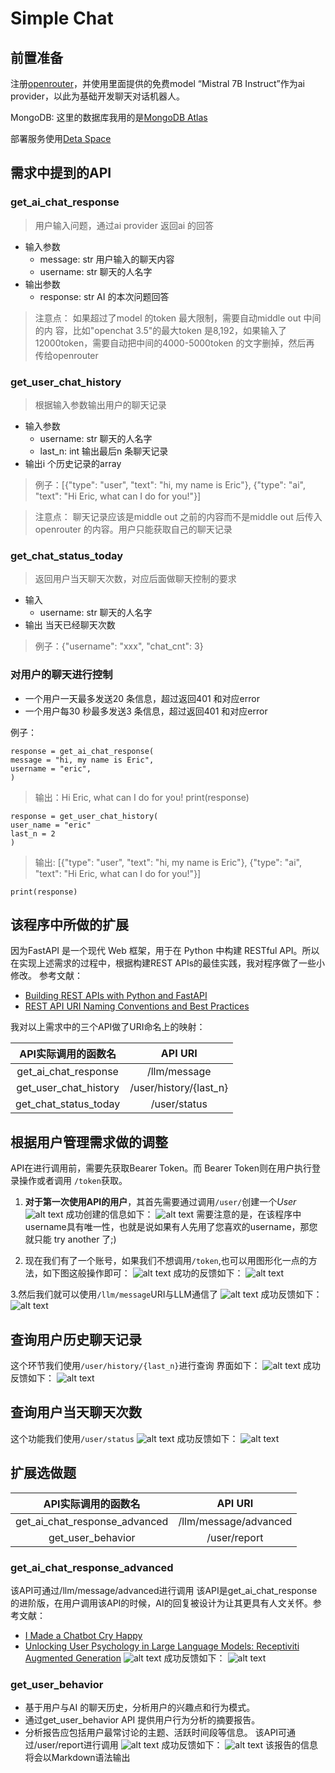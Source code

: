 # Simple Chat


## 前置准备
注册[openrouter](https://openrouter.ai/)，并使用里面提供的免费model
“Mistral 7B Instruct”作为ai provider，以此为基础开发聊天对话机器人。

MongoDB: 这里的数据库我用的是[MongoDB Atlas](https://www.mongodb.com/atlas/database)

部署服务使用[Deta Space](https://deta.space/)

## 需求中提到的API
### get_ai_chat_response
>用户输入问题，通过ai provider 返回ai 的回答

- 输入参数
  - message: str 用户输入的聊天内容
  - username: str 聊天的人名字
- 输出参数
  - response: str AI 的本次问题回答
> 注意点：
  如果超过了model 的token 最大限制，需要自动middle out 中间的内
容，比如"openchat 3.5"的最大token 是8,192，如果输入了
12000token，需要自动把中间的4000-5000token 的文字删掉，然后再
传给openrouter

### get_user_chat_history
> 根据输入参数输出用户的聊天记录

- 输入参数
  - username: str 聊天的人名字
  - last_n: int 输出最后n 条聊天记录
- 输出i 个历史记录的array
> 例子：[{"type": "user", "text": "hi, my name is Eric"}, {"type": "ai", "text":
"Hi Eric, what can I do for you!"}]

> 注意点：
聊天记录应该是middle out 之前的内容而不是middle out 后传入
openrouter 的内容。用户只能获取自己的聊天记录

### get_chat_status_today
> 返回用户当天聊天次数，对应后面做聊天控制的要求

- 输入
  - username: str 聊天的人名字
- 输出 当天已经聊天次数
> 例子：{"username": "xxx", "chat_cnt": 3}

### 对用户的聊天进行控制
- 一个用户一天最多发送20 条信息，超过返回401 和对应error
- 一个用户每30 秒最多发送3 条信息，超过返回401 和对应error

例子：
```
response = get_ai_chat_response(
message = "hi, my name is Eric",
username = "eric",
)
```
>输出：Hi Eric, what can I do for you!
print(response)

```
response = get_user_chat_history(
user_name = "eric"
last_n = 2
)
```
>输出: [{"type": "user", "text": "hi, my name is Eric"}, {"type": "ai", "text": "Hi Eric, what
can I do for you!"}]

```print(response)```

## 该程序中所做的扩展
因为FastAPI 是一个现代 Web 框架，用于在 Python 中构建 RESTful API。所以在实现上述需求的过程中，根据构建REST APIs的最佳实践，我对程序做了一些小修改。
参考文献：
- [Building REST APIs with Python and FastAPI](https://medium.com/@ramjoshi.blogs/building-rest-apis-with-python-and-fastapi-f0e9ae19905c)
- [REST API URI Naming Conventions and Best Practices](https://restfulapi.net/resource-naming/)

我对以上需求中的三个API做了URI命名上的映射：

| API实际调用的函数名 | API URI |
| :----: | :----: |
| get_ai_chat_response | /llm/message |
| get_user_chat_history | /user/history/{last_n} |
| get_chat_status_today | /user/status |

## 根据用户管理需求做的调整
API在进行调用前，需要先获取Bearer Token。而 Bearer Token则在用户执行登录操作或者调用 ```/token```获取。

1. **对于第一次使用API的用户**，其首先需要通过调用```/user/```创建一个*User*
![alt text](image.png)
成功创建的信息如下：
![alt text](image-1.png)
需要注意的是，在该程序中username具有唯一性，也就是说如果有人先用了您喜欢的username，那您就只能 try another 了;)


2. 现在我们有了一个账号，如果我们不想调用```/token```,也可以用图形化一点的方法，如下图这般操作即可：
   ![alt text](image-2.png)
成功的反馈如下：
![alt text](image-3.png)

3.然后我们就可以使用```/llm/message```URI与LLM通信了
![alt text](image-4.png)
成功反馈如下：
![alt text](image-5.png)

## 查询用户历史聊天记录
这个环节我们使用```/user/history/{last_n}```进行查询
界面如下：
![alt text](image-6.png)
成功反馈如下：
![alt text](image-7.png)

## 查询用户当天聊天次数
这个功能我们使用```/user/status```
![alt text](image-8.png)
成功反馈如下：
![alt text](image-9.png)

## 扩展选做题
| API实际调用的函数名 | API URI |
| :----: | :----: |
| get_ai_chat_response_advanced | /llm/message/advanced |
| get_user_behavior | /user/report |

### get_ai_chat_response_advanced
该API可通过/llm/message/advanced进行调用
该API是get_ai_chat_response的进阶版，在用户调用该API的时候，AI的回复被设计为让其更具有人文关怀。参考文献：

- [I Made a Chatbot Cry Happy](https://medium.com/@anthonyodugan/i-made-a-chatbot-cry-happy-a905aa6aad1e)
- [Unlocking User Psychology in Large Language Models: Receptiviti Augmented Generation](https://medium.com/@receptiviti/unlocking-user-psychology-in-large-language-models-receptiviti-augmented-generation-dfcaecce6812)
![alt text](image-10.png)
成功反馈如下：
![alt text](image-11.png)
### get_user_behavior
- 基于用户与AI 的聊天历史，分析用户的兴趣点和行为模式。
- 通过get_user_behavior API 提供用户行为分析的摘要报告。
- 分析报告应包括用户最常讨论的主题、活跃时间段等信息。
该API可通过/user/report进行调用
![alt text](image-12.png)
成功反馈如下：
![alt text](image-13.png)
该报告的信息将会以Markdown语法输出